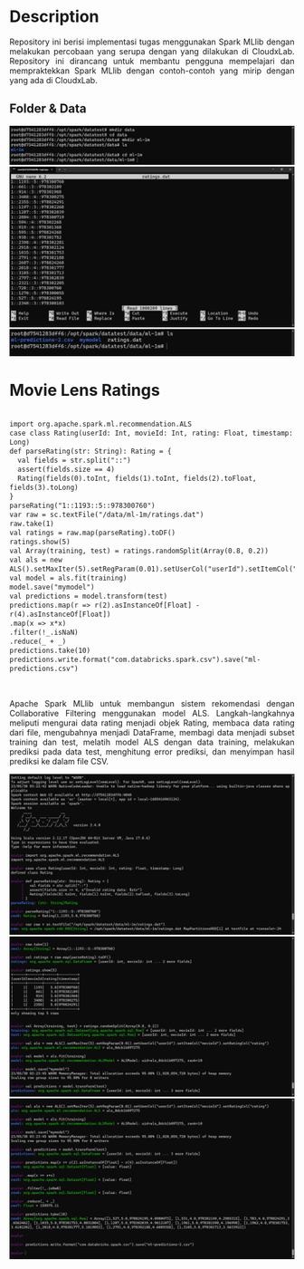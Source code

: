 # Description
<div align="justify">
Repository ini berisi implementasi tugas menggunakan Spark MLlib dengan melakukan percobaan yang serupa dengan yang dilakukan di CloudxLab. Repository ini dirancang untuk membantu pengguna mempelajari dan mempraktekkan Spark MLlib dengan contoh-contoh yang mirip dengan yang ada di CloudxLab.
</div>

## Folder & Data
<img src="folder.png" />
<img src="data.png" />
<img src="hasil 1.1.png" />

# Movie Lens Ratings
<div>
  <pre>
    <code>
import org.apache.spark.ml.recommendation.ALS
case class Rating(userId: Int, movieId: Int, rating: Float, timestamp: Long)
def parseRating(str: String): Rating = {
  val fields = str.split("::")
  assert(fields.size == 4)
  Rating(fields(0).toInt, fields(1).toInt, fields(2).toFloat, fields(3).toLong)
}
parseRating("1::1193::5::978300760")
var raw = sc.textFile("/data/ml-1m/ratings.dat")
raw.take(1)
val ratings = raw.map(parseRating).toDF()
ratings.show(5)
val Array(training, test) = ratings.randomSplit(Array(0.8, 0.2))
val als = new ALS().setMaxIter(5).setRegParam(0.01).setUserCol("userId").setItemCol("movieId").setRatingCol("rating")
val model = als.fit(training)
model.save("mymodel")
val predictions = model.transform(test)
predictions.map(r => r(2).asInstanceOf[Float] - r(4).asInstanceOf[Float])
.map(x => x*x)
.filter(!_.isNaN)
.reduce(_ + _)
predictions.take(10)
predictions.write.format("com.databricks.spark.csv").save("ml-predictions.csv")
    </code>
  </pre>
  <p align="justify">
  Apache Spark MLlib untuk membangun sistem rekomendasi dengan Collaborative Filtering menggunakan model ALS. Langkah-langkahnya meliputi mengurai data rating menjadi objek Rating, membaca data rating dari file, mengubahnya menjadi DataFrame, membagi data menjadi subset training dan test, melatih model ALS dengan data training, melakukan prediksi pada data test, menghitung error prediksi, dan menyimpan hasil prediksi ke dalam file CSV.
  </p>
</div>
<img src="step 1.1.png" />
<img src="step 1.2.png" />
<img src="step 1.3.png" />


